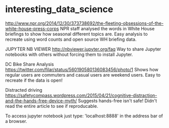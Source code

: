 # interesting_data_science
http://www.npr.org/2014/12/30/373738692/the-fleeting-obsessions-of-the-white-house-press-corps
NPR staff analysed the words in White House briefings to show how seasonal different topics are. Easy analysis to recreate using word counts and open source WH briefing data.

JUPYTER NB VIEWER
http://nbviewer.jupyter.org/faq
Way to share Jupyter notebooks with others without forcing them to install Jupyter.

DC Bike Share Analysis
https://twitter.com/filar/status/560190580136083456/photo/1
Shows how regular users are commuters and casual users are weekend users. Easy to recreate if the data is open!

Distracted driving
https://safetycompass.wordpress.com/2015/04/21/cognitive-distraction-and-the-hands-free-device-myth/
Suggests hands-free isn't safe! Didn't read the entire article to see if reproducable.

To access jupyter notebook just type: 'localhost:8888' in the address bar of a browser.

